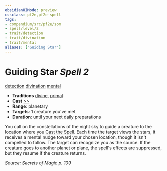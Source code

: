```yaml
---
obsidianUIMode: preview
cssclass: pf2e,pf2e-spell
tags:
- compendium/src/pf2e/som
- spell/level/2
- trait/detection
- trait/divination
- trait/mental
aliases: ["Guiding Star"]
---
```

# Guiding Star *Spell 2*   
[detection](detection.md "Detection Effect Trait")  [divination](divination.md "Divination School Trait")  [mental](mental.md "Mental Effect Trait")  

- **Traditions** [divine](divine.md "Divine Tradition Trait"), [primal](primal.md "Primal Tradition Trait")
- **Cast** [>>](chapter-9-playing-the-game.md#Actions "Two-Action") 
- **Range**: planetary
- **Targets**: 1 creature you've met
- **Duration**: until your next daily preparations

You call on the constellations of the night sky to guide a creature to the location where you [Cast the Spell](cast-a-spell.md). Each time the target views the stars, it receives a mental nudge toward your chosen location, though it isn't compelled to follow. The target can recognize you as the source. If the creature goes to another planet or plane, the spell's effects are suppressed, but they resume if the creature returns.

*Source: Secrets of Magic p. 109*